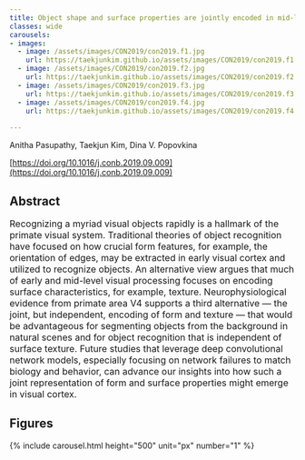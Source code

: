 ```yaml
---
title: Object shape and surface properties are jointly encoded in mid-level ventral visual cortex
classes: wide
carousels:
- images: 
  - image: /assets/images/CON2019/con2019.f1.jpg
    url: https://taekjunkim.github.io/assets/images/CON2019/con2019.f1.jpg
  - image: /assets/images/CON2019/con2019.f2.jpg
    url: https://taekjunkim.github.io/assets/images/CON2019/con2019.f2.jpg
  - image: /assets/images/CON2019/con2019.f3.jpg
    url: https://taekjunkim.github.io/assets/images/CON2019/con2019.f3.jpg
  - image: /assets/images/CON2019/con2019.f4.jpg
    url: https://taekjunkim.github.io/assets/images/CON2019/con2019.f4.jpg
    
---
```


Anitha Pasupathy, Taekjun Kim, Dina V. Popovkina

[https://doi.org/10.1016/j.conb.2019.09.009](https://doi.org/10.1016/j.conb.2019.09.009)


## Abstract
<Font size = "3"> Recognizing a myriad visual objects rapidly is a hallmark of the primate visual system. Traditional theories of object recognition have focused on how crucial form features, for example, the orientation of edges, may be extracted in early visual cortex and utilized to recognize objects. An alternative view argues that much of early and mid-level visual processing focuses on encoding surface characteristics, for example, texture. Neurophysiological evidence from primate area V4 supports a third alternative — the joint, but independent, encoding of form and texture — that would be advantageous for segmenting objects from the background in natural scenes and for object recognition that is independent of surface texture. Future studies that leverage deep convolutional network models, especially focusing on network failures to match biology and behavior, can advance our insights into how such a joint representation of form and surface properties might emerge in visual cortex. </Font>

## Figures
{% include carousel.html height="500" unit="px" number="1" %}
<!--- {% include carousel.html height="500" unit="px" duration="10" number="1" %} --->


